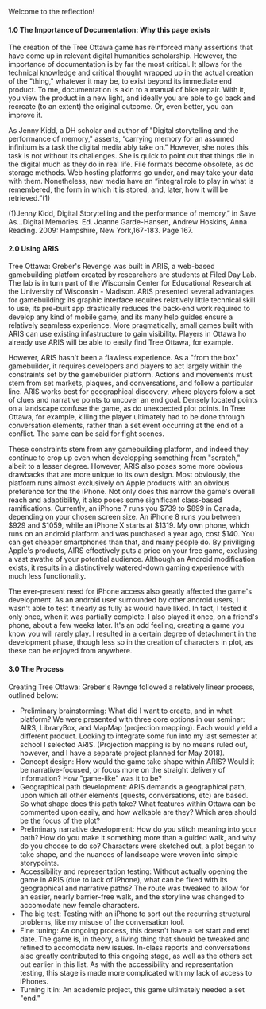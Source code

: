 Welcome to the reflection!

#### 1.0 The Importance of Documentation: Why this page exists
The creation of the Tree Ottawa game has reinforced many assertions that have come up in relevant digital humanities scholarship. However, the importance of documentation is by far the most critical. It allows for the technical knowledge and critical thought wrapped up in the actual creation of the "thing," whatever it may be, to exist beyond its immediate end product. To me, documentation is akin to a manual of bike repair. With it, you view the product in a new light, and ideally you are able to go back and recreate (to an extent) the original outcome. Or, even better, you can improve it. 

As Jenny Kidd, a DH scholar and author of "Digital storytelling and the performance of memory," asserts, “carrying memory for an assumed infinitum is a task the digital media ably take on." However, she notes this task is not without its challenges. She is quick to point out that things die in the digital much as they do in real life. File formats become obsolete, as do storage methods. Web hosting platforms go under, and may take your data with them. Nonetheless, new media have an “integral role to play in what is remembered, the form in which it is stored, and, later, how it will be retrieved.”(1)

(1)Jenny Kidd, Digital Storytelling and the performance of memory,” in Save As…Digital Memories. Ed. Joanne Garde-Hansen, Andrew Hoskins, Anna Reading. 2009: Hampshire, New York,167-183. Page 167.

#### 2.0 Using ARIS
Tree Ottawa: Greber's Revenge was built in ARIS, a web-based gamebuilding platfom created by researchers are students at Filed Day Lab. The lab is in turn part of the Wisconsin Center for Educational Research at the University of Wisconsin - Madison. ARIS presented several advantages for gamebuilding: its graphic interface requires relatively little technical skill to use, its pre-built app drastically reduces the back-end work required to develop any kind of mobile game, and its many help guides ensure a relatively seamless experience. More pragmatically, small games built with ARIS can use existing infastructure to gain visibility. Players in Ottawa ho already use ARIS will be able to easily find Tree Ottawa, for example. 

However, ARIS hasn't been a flawless experience. As a "from the box" gamebuilder, it requires developers and players to act largely within the constraints set by the gamebuilder platform. Actions and movements must stem from set markets, plaques, and conversations, and follow a particular line. ARIS works best for geographical discovery, where players folow a set of clues and narrative points to uncover an end goal. Densely located points on a landscape confuse the game, as do unexpected plot points. In Tree Ottawa, for example, killing the player ultimately had to be done through conversation elements, rather than a set event occurring at the end of a conflict. The same can be said for fight scenes. 

These constraints stem from any gamebuilding platform, and indeed they continue to crop up even when developping something from "scratch," albeit to a lesser degree. However, ARIS also poses some more obvious drawbacks that are more unique to its own design. Most obviously, the platform runs almost exclusively on Apple products with an obvious preference for the the iPhone. Not only does this narrow the game's overall reach and adaptibility, it also poses some significant class-based ramifications. Currently, an iPhone 7 runs you $739 to $899 in Canada, depending on your chosen screen size. An iPhone 8 runs you between $929 and $1059, while an iPhone X starts at $1319. My own phone, which runs on an android platform and was purchased a year ago, cost $140. You can get cheaper smartphones than that, and many people do. By priviliging Apple's products, AIRS effectively puts a price on your free game, exclusing a vast swathe of your potential audience. Although an Android modification exists, it results in a distinctively watered-down gaming experience with much less functionality.

The ever-present need for iPhone access also greatly affected the game's development. As an android user surrounded by other android users, I wasn't able to test it nearly as fully as  would have liked. In fact, I tested it only once, when it was partially complete. I also played it once, on a friend's phone, about a few weeks later. It's an odd feeling, creating a game you know you will rarely play. I resulted in a certain degree of detachment in the development phase, though less so in the creation of characters in plot, as these can be enjoyed from anywhere.

#### 3.0 The Process
Creating Tree Ottawa: Greber's Revnge followed a relatively linear process, outlined below:
+ Preliminary brainstorming: What did I want to create, and in what platform? We were presented with three core options in our seminar: AIRS, LibraryBox, and MapMap (projection mapping). Each would yield a different product. Looking to integrate some fun into my last semester at school I selected ARIS. (Projection mapping is by no means ruled out, however, and I have a separate project planned for May 2018).
+ Concept design: How would the game take shape within ARIS? Would it be narrative-focused, or focus more on the straight delivery of information? How "game-like" was it to be?
+ Geographical path development: ARIS demands a geographical path, upon which all other elements (quests, conversations, etc) are based. So what shape does this path take? What features within Ottawa can be commented upon easily, and how walkable are they? Which area should be the focus of the plot?
+ Preliminary narrative development: How do you stitch meaning into your path? How do you make it something more than a guided walk, and why do you choose to do so? Characters were sketched out, a plot began to take shape, and the nuances of landscape were woven into simple storypoints.
+ Accessibility and representation testing: Without actually opening the game in ARIS (due to lack of iPhone), what can be fixed with its geographical and narrative paths? The route was tweaked to allow for an easier, nearly barrier-free walk, and the storyline was changed to accomodate new female characters.
+ The big test: Testing with an iPhone to sort out the recurring structural problems, like my misuse of the conversation tool.
+ Fine tuning: An ongoing process, this doesn't have a set start and end date. The game is, in theory, a living thing that should be tweaked and refined to accomodate new issues. In-class reports and conversations also greatly contributed to this ongoing stage, as well as the others set out earlier in this list. As with the accessibility and representation testing, this stage is made more complicated with my lack of access to iPhones.
+ Turning it in: An academic project, this game ultimately needed a set "end."

